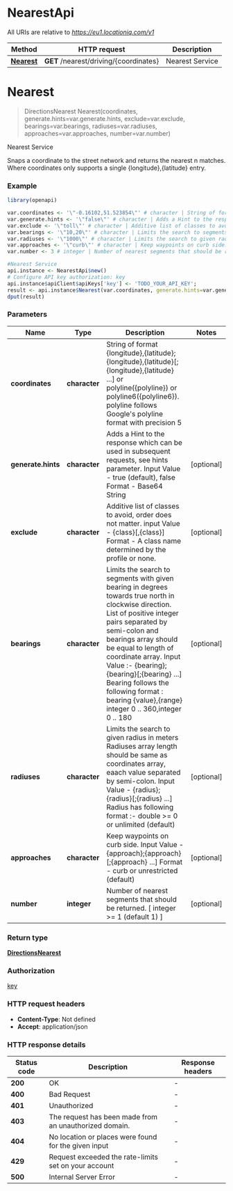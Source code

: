 # NearestApi

All URIs are relative to *https://eu1.locationiq.com/v1*

Method | HTTP request | Description
------------- | ------------- | -------------
[**Nearest**](NearestApi.md#Nearest) | **GET** /nearest/driving/{coordinates} | Nearest Service


# **Nearest**
> DirectionsNearest Nearest(coordinates, generate.hints=var.generate.hints, exclude=var.exclude, bearings=var.bearings, radiuses=var.radiuses, approaches=var.approaches, number=var.number)

Nearest Service

Snaps a coordinate to the street network and returns the nearest n matches. Where coordinates only supports a single {longitude},{latitude} entry.

### Example
```R
library(openapi)

var.coordinates <- '\"-0.16102,51.523854\"' # character | String of format {longitude},{latitude};{longitude},{latitude}[;{longitude},{latitude} ...] or polyline({polyline}) or polyline6({polyline6}). polyline follows Google's polyline format with precision 5
var.generate.hints <- '\"false\"' # character | Adds a Hint to the response which can be used in subsequent requests, see hints parameter. Input Value - true (default), false Format - Base64 String
var.exclude <- '\"toll\"' # character | Additive list of classes to avoid, order does not matter. input Value - {class}[,{class}] Format - A class name determined by the profile or none.
var.bearings <- '\"10,20\"' # character | Limits the search to segments with given bearing in degrees towards true north in clockwise direction. List of positive integer pairs separated by semi-colon and bearings array should be equal to length of coordinate array. Input Value :- {bearing};{bearing}[;{bearing} ...] Bearing follows the following format : bearing {value},{range} integer 0 .. 360,integer 0 .. 180
var.radiuses <- '\"1000\"' # character | Limits the search to given radius in meters Radiuses array length should be same as coordinates array, eaach value separated by semi-colon. Input Value - {radius};{radius}[;{radius} ...] Radius has following format :- double >= 0 or unlimited (default)
var.approaches <- '\"curb\"' # character | Keep waypoints on curb side. Input Value - {approach};{approach}[;{approach} ...] Format - curb or unrestricted (default)
var.number <- 3 # integer | Number of nearest segments that should be returned. [ integer >= 1 (default 1) ]

#Nearest Service
api.instance <- NearestApi$new()
# Configure API key authorization: key
api.instance$apiClient$apiKeys['key'] <- 'TODO_YOUR_API_KEY';
result <- api.instance$Nearest(var.coordinates, generate.hints=var.generate.hints, exclude=var.exclude, bearings=var.bearings, radiuses=var.radiuses, approaches=var.approaches, number=var.number)
dput(result)
```

### Parameters

Name | Type | Description  | Notes
------------- | ------------- | ------------- | -------------
 **coordinates** | **character**| String of format {longitude},{latitude};{longitude},{latitude}[;{longitude},{latitude} ...] or polyline({polyline}) or polyline6({polyline6}). polyline follows Google&#39;s polyline format with precision 5 | 
 **generate.hints** | **character**| Adds a Hint to the response which can be used in subsequent requests, see hints parameter. Input Value - true (default), false Format - Base64 String | [optional] 
 **exclude** | **character**| Additive list of classes to avoid, order does not matter. input Value - {class}[,{class}] Format - A class name determined by the profile or none. | [optional] 
 **bearings** | **character**| Limits the search to segments with given bearing in degrees towards true north in clockwise direction. List of positive integer pairs separated by semi-colon and bearings array should be equal to length of coordinate array. Input Value :- {bearing};{bearing}[;{bearing} ...] Bearing follows the following format : bearing {value},{range} integer 0 .. 360,integer 0 .. 180 | [optional] 
 **radiuses** | **character**| Limits the search to given radius in meters Radiuses array length should be same as coordinates array, eaach value separated by semi-colon. Input Value - {radius};{radius}[;{radius} ...] Radius has following format :- double &gt;&#x3D; 0 or unlimited (default) | [optional] 
 **approaches** | **character**| Keep waypoints on curb side. Input Value - {approach};{approach}[;{approach} ...] Format - curb or unrestricted (default) | [optional] 
 **number** | **integer**| Number of nearest segments that should be returned. [ integer &gt;&#x3D; 1 (default 1) ] | [optional] 

### Return type

[**DirectionsNearest**](directions-nearest.md)

### Authorization

[key](../README.md#key)

### HTTP request headers

 - **Content-Type**: Not defined
 - **Accept**: application/json

### HTTP response details
| Status code | Description | Response headers |
|-------------|-------------|------------------|
| **200** | OK |  -  |
| **400** | Bad Request |  -  |
| **401** | Unauthorized |  -  |
| **403** | The request has been made from an unauthorized domain. |  -  |
| **404** | No location or places were found for the given input |  -  |
| **429** | Request exceeded the rate-limits set on your account |  -  |
| **500** | Internal Server Error |  -  |

